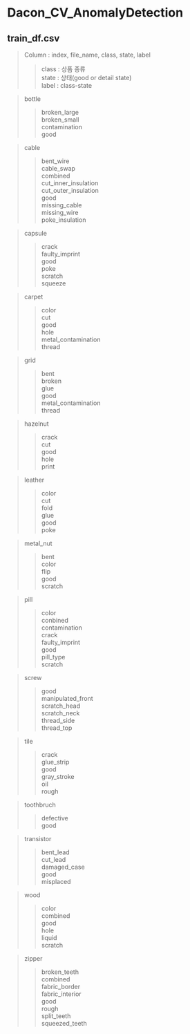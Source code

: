 # Dacon_CV_AnomalyDetection

## train_df.csv
> Column : index, file_name, class, state, label   
>> class : 상품 종류   
>> state : 상태(good or detail state)   
>> label : class-state   

> bottle
>> broken_large  
>> broken_small  
>> contamination  
>> good

> cable
>> bent_wire  
>> cable_swap  
>> combined  
>> cut_inner_insulation  
>> cut_outer_insulation  
>> good    
>> missing_cable    
>> missing_wire  
>> poke_insulation   

> capsule
>> crack   
>> faulty_imprint   
>> good  
>> poke  
>> scratch  
>> squeeze   

> carpet
>> color  
>> cut  
>> good  
>> hole  
>> metal_contamination  
>> thread  

> grid
>> bent  
>> broken  
>> glue  
>> good  
>> metal_contamination   
>> thread  

> hazelnut
>> crack  
>> cut  
>> good  
>> hole  
>> print  

> leather
>> color  
>> cut  
>> fold  
>> glue  
>> good  
>> poke  

> metal_nut
>> bent  
>> color  
>> flip  
>> good  
>> scratch 

> pill
>> color   
>> conbined   
>> contamination   
>> crack   
>> faulty_imprint   
>> good   
>> pill_type   
>> scratch   

> screw
>> good   
>> manipulated_front   
>> scratch_head   
>> scratch_neck   
>> thread_side   
>> thread_top   

> tile
>> crack  
>> glue_strip  
>> good   
>> gray_stroke   
>> oil   
>> rough   

> toothbruch
>> defective   
>> good   

> transistor
>> bent_lead  
>> cut_lead  
>> damaged_case   
>> good   
>> misplaced   

> wood
>> color  
>> combined   
>> good   
>> hole   
>> liquid   
>> scratch   

> zipper
>> broken_teeth   
>> combined   
>> fabric_border   
>> fabric_interior   
>> good   
>> rough   
>> split_teeth   
>> squeezed_teeth  

